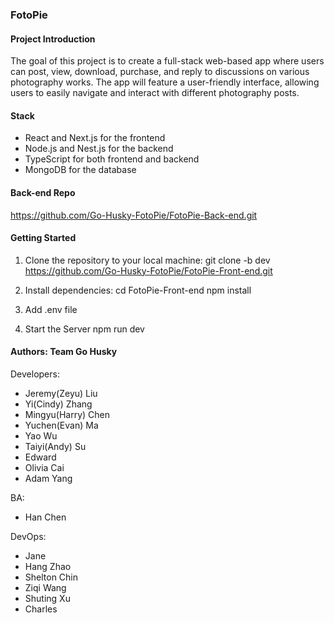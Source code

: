 ### FotoPie

#### Project Introduction

The goal of this project is to create a full-stack web-based app where users can post, view, download, purchase, and reply to discussions on various photography works. The app will feature a user-friendly interface, allowing users to easily navigate and interact with different photography posts.

#### Stack

- React and Next.js for the frontend
- Node.js and Nest.js for the backend
- TypeScript for both frontend and backend
- MongoDB for the database

#### Back-end Repo

https://github.com/Go-Husky-FotoPie/FotoPie-Back-end.git

#### Getting Started

1. Clone the repository to your local machine:
   git clone -b dev https://github.com/Go-Husky-FotoPie/FotoPie-Front-end.git

2. Install dependencies:
   cd FotoPie-Front-end
   npm install

3. Add .env file

4. Start the Server
   npm run dev

#### Authors: Team Go Husky

Developers:

- Jeremy(Zeyu) Liu
- Yi(Cindy) Zhang
- Mingyu(Harry) Chen
- Yuchen(Evan) Ma
- Yao Wu
- Taiyi(Andy) Su
- Edward
- Olivia Cai
- Adam Yang

BA:

- Han Chen

DevOps:

- Jane
- Hang Zhao
- Shelton Chin
- Ziqi Wang
- Shuting Xu
- Charles
